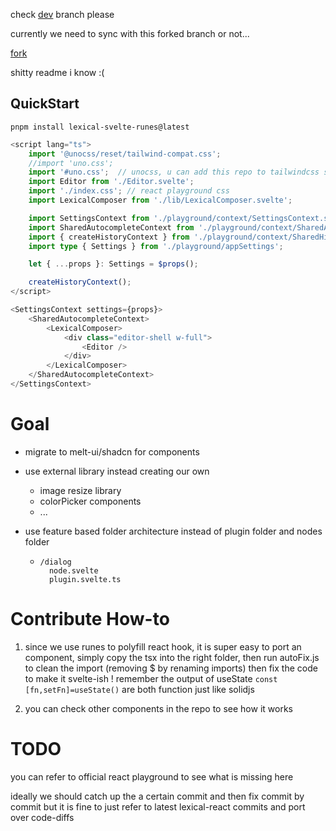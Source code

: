 check [dev](https://github.com/zhihengGet/lexical-svelte/tree/test) branch please

currently we need to sync with this forked branch or not...

[fork](<[asd](https://github.com/zhihengGet/lexical)>)

shitty readme i know :(

## QuickStart

`pnpm install lexical-svelte-runes@latest`

```typescript
<script lang="ts">
	import '@unocss/reset/tailwind-compat.css';
	//import 'uno.css';
	import '#uno.css';  // unocss, u can add this repo to tailwindcss so u dont need to import from here
	import Editor from './Editor.svelte';
	import './index.css'; // react playground css
	import LexicalComposer from './lib/LexicalComposer.svelte';

	import SettingsContext from './playground/context/SettingsContext.svelte';
	import SharedAutocompleteContext from './playground/context/SharedAutocompleteContext.svelte';
	import { createHistoryContext } from './playground/context/SharedHistoryContext';
	import type { Settings } from './playground/appSettings';

	let { ...props }: Settings = $props();

	createHistoryContext();
</script>

<SettingsContext settings={props}>
	<SharedAutocompleteContext>
		<LexicalComposer>
			<div class="editor-shell w-full">
				<Editor />
			</div>
		</LexicalComposer>
	</SharedAutocompleteContext>
</SettingsContext>


```

# Goal

- migrate to melt-ui/shadcn for components
- use external library instead creating our own
  - image resize library
  - colorPicker components
  - ...
- use feature based folder architecture instead of plugin folder and nodes folder

  - ```
    /dialog
      node.svelte
      plugin.svelte.ts
    ```

# Contribute How-to

1. since we use runes to polyfill react hook, it is super easy to port an component, simply copy the tsx into the right folder, then run autoFix.js to clean the import (removing $ by renaming imports) then fix the code to make it svelte-ish ! remember the output of useState `const [fn,setFn]=useState()` are both function just like solidjs

2. you can check other components in the repo to see how it works

# TODO

you can refer to official react playground to see what is missing here

ideally we should catch up the a certain commit and then fix commit by commit but it is fine to just refer to latest lexical-react commits and port over code-diffs
